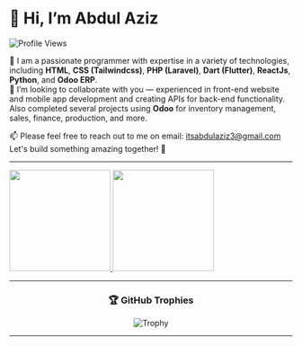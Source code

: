 # 👋 Hi, I’m Abdul Aziz

![Profile Views](https://komarev.com/ghpvc/?username=abdulaziz27&label=Profile%20views&color=0e75b6&style=flat)

👀 I am a passionate programmer with expertise in a variety of technologies, including **HTML**, **CSS (Tailwindcss)**, **PHP (Laravel)**, **Dart (Flutter)**, **ReactJs**, **Python**, and **Odoo ERP**.  
💞️ I’m looking to collaborate with you — experienced in front-end website and mobile app development and creating APIs for back-end functionality.  
Also completed several projects using **Odoo** for inventory management, sales, finance, production, and more.  

📫 Please feel free to reach out to me on email: [itsabdulaziz3@gmail.com](mailto:itsabdulaziz3@gmail.com)  
Let's build something amazing together! 🚀

---

<p align="left">
<a href="https://github.com/abdulaziz27">
  <img height="180em" src="https://github-readme-stats-eight-theta.vercel.app/api?username=abdulaziz27&show_icons=true&theme=algolia&include_all_commits=true&count_private=true"/>
  <img height="180em" src="https://github-readme-stats-eight-theta.vercel.app/api/top-langs/?username=abdulaziz27&layout=compact&langs_count=8&theme=algolia"/>
</a>
</p>

---

<h3 align="center">🏆 GitHub Trophies</h3>
<p align="center">
  <img src="https://github-profile-trophy.vercel.app/?username=abdulaziz27&theme=algolia&margin-w=10&margin-h=10" alt="Trophy" />
</p>

---

